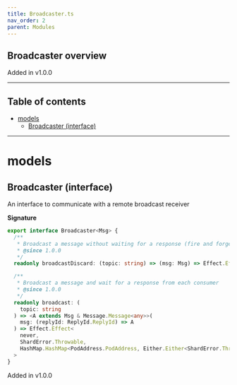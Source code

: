 ```yaml
---
title: Broadcaster.ts
nav_order: 2
parent: Modules
---
```


## Broadcaster overview

Added in v1.0.0

---

<h2 class="text-delta">Table of contents</h2>

- [models](#models)
  - [Broadcaster (interface)](#broadcaster-interface)

---

# models

## Broadcaster (interface)

An interface to communicate with a remote broadcast receiver

**Signature**

```ts
export interface Broadcaster<Msg> {
  /**
   * Broadcast a message without waiting for a response (fire and forget)
   * @since 1.0.0
   */
  readonly broadcastDiscard: (topic: string) => (msg: Msg) => Effect.Effect<never, ShardError.Throwable, void>

  /**
   * Broadcast a message and wait for a response from each consumer
   * @since 1.0.0
   */
  readonly broadcast: (
    topic: string
  ) => <A extends Msg & Message.Message<any>>(
    msg: (replyId: ReplyId.ReplyId) => A
  ) => Effect.Effect<
    never,
    ShardError.Throwable,
    HashMap.HashMap<PodAddress.PodAddress, Either.Either<ShardError.Throwable, Message.Success<A>>>
  >
}
```

Added in v1.0.0
